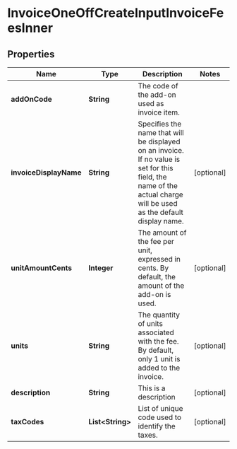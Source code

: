 

# InvoiceOneOffCreateInputInvoiceFeesInner


## Properties

| Name | Type | Description | Notes |
|------------ | ------------- | ------------- | -------------|
|**addOnCode** | **String** | The code of the add-on used as invoice item. |  |
|**invoiceDisplayName** | **String** | Specifies the name that will be displayed on an invoice. If no value is set for this field, the name of the actual charge will be used as the default display name. |  [optional] |
|**unitAmountCents** | **Integer** | The amount of the fee per unit, expressed in cents. By default, the amount of the add-on is used. |  [optional] |
|**units** | **String** | The quantity of units associated with the fee. By default, only 1 unit is added to the invoice. |  [optional] |
|**description** | **String** | This is a description |  [optional] |
|**taxCodes** | **List&lt;String&gt;** | List of unique code used to identify the taxes. |  [optional] |



